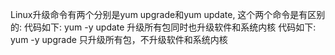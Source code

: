 Linux升级命令有两个分别是yum upgrade和yum update, 这个两个命令是有区别的:
代码如下:
yum -y update
升级所有包同时也升级软件和系统内核
代码如下:
yum -y upgrade
只升级所有包，不升级软件和系统内核
